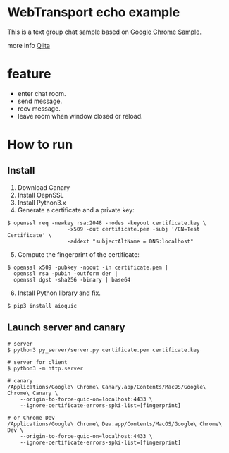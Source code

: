 # WebTransport echo example

This is a text group chat sample based on [Google Chrome Sample](https://github.com/googlechrome/samples/tree/gh-pages/webtransport).

more info [Qiita]()

# feature

- enter chat room.
- send message.
- recv message.
- leave room when window closed or reload.

# How to run

## Install

1. Download Canary
2. Install OepnSSL
3. Install Python3.x
4. Generate a certificate and a private key:

```shell
$ openssl req -newkey rsa:2048 -nodes -keyout certificate.key \
                   -x509 -out certificate.pem -subj '/CN=Test Certificate' \
                   -addext "subjectAltName = DNS:localhost"
```

5. Compute the fingerprint of the certificate:

```shell
$ openssl x509 -pubkey -noout -in certificate.pem |
  openssl rsa -pubin -outform der |
  openssl dgst -sha256 -binary | base64
```

6. Install Python library and fix.

```shell
$ pip3 install aioquic
```

## Launch server and canary

```shell
# server
$ python3 py_server/server.py certificate.pem certificate.key

# server for client
$ python3 -m http.server

# canary
/Applications/Google\ Chrome\ Canary.app/Contents/MacOS/Google\ Chrome\ Canary \
    --origin-to-force-quic-on=localhost:4433 \
    --ignore-certificate-errors-spki-list=[fingerprint]

# or Chrome Dev
/Applications/Google\ Chrome\ Dev.app/Contents/MacOS/Google\ Chrome\ Dev \
    --origin-to-force-quic-on=localhost:4433 \
    --ignore-certificate-errors-spki-list=[fingerprint]
```
